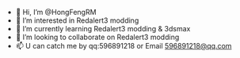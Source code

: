 - 👋 Hi, I’m @HongFengRM
- 👀 I’m interested in Redalert3 modding 
- 🌱 I’m currently learning Redalert3 modding & 3dsmax
- 💞️ I’m looking to collaborate on Redalert3 modding 
- 📫 U can catch me by qq:596891218 or Email 596891218@qq.com

<!---
HongFengRM/HongFengRM is a ✨ special ✨ repository because its `README.md` (this file) appears on your GitHub profile.
You can click the Preview link to take a look at your changes.
--->
